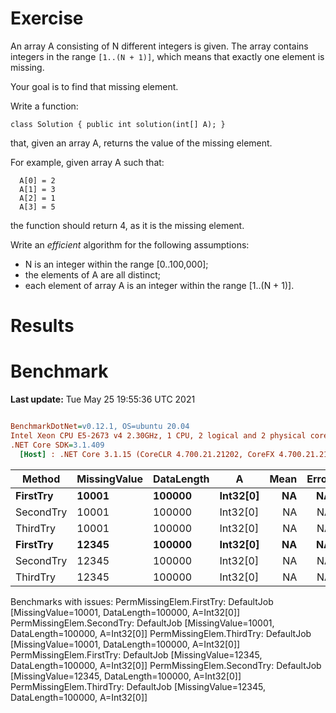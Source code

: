 ﻿# Exercise

An array A consisting of N different integers is given. The array contains integers in the range ```[1..(N + 1)]```, 
which means that exactly one element is missing.

Your goal is to find that missing element.

Write a function:

```
class Solution { public int solution(int[] A); }
```

that, given an array A, returns the value of the missing element.

For example, given array A such that:
```
  A[0] = 2
  A[1] = 3
  A[2] = 1
  A[3] = 5
```

the function should return 4, as it is the missing element.

Write an *efficient* algorithm for the following assumptions:

- N is an integer within the range [0..100,000];
- the elements of A are all distinct;
- each element of array A is an integer within the range [1..(N + 1)].

# Results

# Benchmark

**Last update:** Tue May 25 19:55:36 UTC 2021

``` ini

BenchmarkDotNet=v0.12.1, OS=ubuntu 20.04
Intel Xeon CPU E5-2673 v4 2.30GHz, 1 CPU, 2 logical and 2 physical cores
.NET Core SDK=3.1.409
  [Host] : .NET Core 3.1.15 (CoreCLR 4.700.21.21202, CoreFX 4.700.21.21402), X64 RyuJIT


```
|    Method | MissingValue | DataLength |        A | Mean | Error |
|---------- |------------- |----------- |--------- |-----:|------:|
|  **FirstTry** |        **10001** |     **100000** | **Int32[0]** |   **NA** |    **NA** |
| SecondTry |        10001 |     100000 | Int32[0] |   NA |    NA |
|  ThirdTry |        10001 |     100000 | Int32[0] |   NA |    NA |
|  **FirstTry** |        **12345** |     **100000** | **Int32[0]** |   **NA** |    **NA** |
| SecondTry |        12345 |     100000 | Int32[0] |   NA |    NA |
|  ThirdTry |        12345 |     100000 | Int32[0] |   NA |    NA |

Benchmarks with issues:
  PermMissingElem.FirstTry: DefaultJob [MissingValue=10001, DataLength=100000, A=Int32[0]]
  PermMissingElem.SecondTry: DefaultJob [MissingValue=10001, DataLength=100000, A=Int32[0]]
  PermMissingElem.ThirdTry: DefaultJob [MissingValue=10001, DataLength=100000, A=Int32[0]]
  PermMissingElem.FirstTry: DefaultJob [MissingValue=12345, DataLength=100000, A=Int32[0]]
  PermMissingElem.SecondTry: DefaultJob [MissingValue=12345, DataLength=100000, A=Int32[0]]
  PermMissingElem.ThirdTry: DefaultJob [MissingValue=12345, DataLength=100000, A=Int32[0]]
